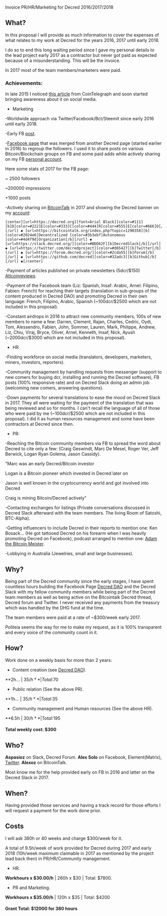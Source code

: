Invoice PR/HR/Marketing for Decred 2016/2017/2018

## What?

In this proposal I will provide as much information to cover the expenses of what relates to my work at Decred for the years 2016, 2017 until early 2018.

I do so to end this long waiting period since I gave my personal details to the lead project early 2017 as a contractor but never got paid as expected because of a misunderstanding. This will be the invoice.

In 2017 most of the team members/marketers were paid.

### Achievements:


In late 2015 I noticed [this article](https://cointelegraph.com/news/decred-an-innovative-cryptocurrency-or-a-well-arranged-scam) from CoinTelegraph and soon started bringing awareness about it on social media.

- Marketing

-Worldwide approach via Twitter/Facebook/Bct/Steemit since early 2016 until early 2018.

-Early FB [post](https://www.facebook.com/Aspasius/posts/477058815814318).

-[Facebook page](https://www.facebook.com/Decredcash) that was merged from another Decred page (started earlier in 2016) to regroup the followers. I used it to share posts on various Bitcoin/Blockchain groups on FB and some paid adds while actively sharing on my FB [personal account](https://www.facebook.com/Aspasius).

Here some stats of 2017 for the FB page: 

~ 2500 followers 

~200000 impressions

+1000 posts

-Actively sharing on [BitcoinTalk](https://bitcointalk.org/index.php?topic=1290358.0) in 2017 and showing the Decred banner on my [account](https://bitcointalk.org/index.php?action=profile;u=643310;sa=summary):

    [center][url=https://decred.org][font=Arial Black][color=#111][b]D[color=#222]E[color=#333]C[color=#444]R[color=#555]E[color=#666]D[/b] [/url] ◆ [url=https://bitcointalk.org/index.php?topic=1290358][b][color=#2024e6]Decentralized [color=#3b3ebf]Autonomous [color=#4d4f9d]Organization[/b][/url] ◆ [url=https://slack.decred.org/][color=#BDD62F][b]DecredSlack[/b][/url] ◆ [url=https://twitter.com/decredproject][color=#d65427][b]Twitter[/b][/url] ◆ [url=https://forum.decred.org/][color=#2cda55][b]Forum[/b][/url] ◆ [url=https://github.com/decred][color=#32adc3][b]Github[/b][/url] ◆[/center]

-Payment of articles published on private newsletters (5dcr/$150) [Atlcoinreviews](https://altcoinreviews.tumblr.com/post/165064333993/lets-start-with-some-minor-technical-details).

-Payment of the Facebook team (Liz: Spanish, Insaf: Arabic, Arnel: Filipino, Fabien: French) for reaching their targets (translation in sub-groups of the content produced in Decred DAO) and promoting Decred in their own language: French, Filipino, Arabic, Spanish (~100dcr/$2500 which are not included in this proposal).

-Constant airdrops in 2016 to attract new community members, 100s of new members to name a few: Darren, Clement, Rajan, Charles, Cedric, Oydi, Tom, Alessendro, Fabien, John, Sommer, Lauren, Mark, Philippe, Andrew, Liz, Chiu, Viraj, Bryce, Oliver, Arnel, Kenneth, Insaf, Nick, Ayush (~2000dcr/$3000 which are not included in this proposal).

- HR

-Finding workforce on social media (translators, developers, marketers, miners, investors, reporters).

-Community management by handling requests from messenger (support to new comers for buying dcr, installing and running the Decred software), FB posts (100% responsive rate) and on Decred Slack doing an admin job (welcoming new comers, answering questions).

-Down payments for several translations to ease the mood on Decred Slack in 2017. They all were waiting for the payment of the translation that was being reviewed and so for months. I can't recall the language of all of those who were paid by me (~100dcr/$2500 which are not included in this proposal). I did it as human resources management and some have been contractors at Decred since then.

- PR:

-Reaching the Bitcoin community members via FB to spread the word about Decred to cite only a few: (Craig Geswindt, Marc De Mesel, Roger Ver, Jeff Berwick, Logan Ryan Golema, Jason Cassidy).

  "Marc was an early Decred/Bitcoin investor
  
  Logan is a Bitcoin pioneer which invested in Decred later on
  
  Jason is well known in the cryptocurrency world and got involved into Decred
  
  Craig is mining Bitcoin/Decred actively"

-Contacting exchanges for listings (Private conversations discussed in Decred Slack afterward with the team members. The living Room of Satoshi, BTC-Alpha).

-Getting influencers to include Decred in their reports to mention one: Ken Bosack... (He got tattooed Decred on his forearm when I was heavily promoting Decred on Facebook), podcast arranged to mention one: [Adam the Bitcoin Meister](https://www.youtube.com/watch?v=428acb4jwBM&feature=share).

-Lobbying in Australia (Jewelries, small and large businesses).

## Why?

Being part of the Decred community since the early stages, I have spent countless hours building the Facebook Page [Decred DAO](https://www.facebook.com/Decredcash) and the Decred Slack with my fellow community members while being part of the Decred team members as well as being active on the Bitcointalk Decred thread, Decred forum and Twitter. I never received any payments from the treasury which was handled by the DHG fund at the time.

The team members were paid at a rate of ~$300/week early 2017.

Politeia seems the way for me to make my request, as it is 100% transparent and every voice of the community count in it.

## How?

Work done on a weekly basis for more than 2 years:

* Content creation (see [Decred DAO](https://www.facebook.com/Decredcash)).

**2h...   | $35/h** | Total:$70

* Public relation (See the above PR).

**1h...   | $35/h** | Total:$35

* Community management and Human resources (See the above HR).

**6.5h | $30/h** | Total:$195

#### Total weekly cost: $300

## Who?

**Aspasioz** on Slack, Decred Forum.
**Alex Solo** on Facebook, Element(Matrix), [Twitter](https://twitter.com/Aspasioz).
**Alexoz** on BitcoinTalk.

Most know me for the help provided early on FB in 2016 and latter on the Decred Slack in 2017.

## When?

Having provided those services and having a track record for those efforts I will request a payment for the work done prior.

## Costs

I will ask 380h or 40 weeks and charge $300/week for it.

A total of 9.5h/week of work provided for Decred during 2017 and early 2018 (10h/week maximum claimable in 2017 as mentioned by the project lead back then) in PR/HR/Community management.

* HR.

**Workhours x $30.00/h** | 260h x $30 | Total: $7800.

* PR and Marketing.

**Workhours x $35.00/h** | 120h x $35 | Total: $4200


#### Grant Total: $12000 for 380 hours